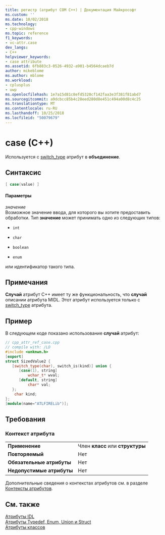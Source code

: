 ```yaml
---
title: регистр (атрибут COM C++) | Документация Майкрософт
ms.custom: ''
ms.date: 10/02/2018
ms.technology:
- cpp-windows
ms.topic: reference
f1_keywords:
- vc-attr.case
dev_langs:
- C++
helpviewer_keywords:
- case attribute
ms.assetid: 6fb883c3-0526-4932-a901-b4564dcaeb7d
author: mikeblome
ms.author: mblome
ms.workload:
- cplusplus
- uwp
ms.openlocfilehash: 1e7a15d81c8efd5320cf142faa3e3f381f81abd7
ms.sourcegitcommit: a9dcbcc85b4c28eed280d8e451c494a00d8c4c25
ms.translationtype: MT
ms.contentlocale: ru-RU
ms.lasthandoff: 10/25/2018
ms.locfileid: "50079679"
---
```

# <a name="case-c"></a>case (C++)

Используется с [switch_type](switch-type.md) атрибут в **объединение**.

## <a name="syntax"></a>Синтаксис

```cpp
[ case(value) ]
```

#### <a name="parameters"></a>Параметры

*значение*<br/>
Возможное значение ввода, для которого вы хотите предоставить обработки. Тип **значение** может принимать одно из следующих типов:

- `int`

- `char`

- `boolean`

- `enum`

или идентификатор такого типа.

## <a name="remarks"></a>Примечания

**Случай** атрибут C++ имеет ту же функциональность, что **случай** описании атрибута MIDL. Этот атрибут используется только с [switch_type](switch-type.md) атрибута.

## <a name="example"></a>Пример

В следующем коде показано использование **случай** атрибут:

```cpp
// cpp_attr_ref_case.cpp
// compile with: /LD
#include <unknwn.h>
[export]
struct SizedValue2 {
   [switch_type(char), switch_is(kind)] union {
      [case(1), string]
          wchar_t* wval;
      [default, string]
          char* val;
   };
    char kind;
};
[module(name="ATLFIRELib")];
```

## <a name="requirements"></a>Требования

### <a name="attribute-context"></a>Контекст атрибута

|||
|-|-|
|**Применение**|Член **класс** или **структуры**|
|**Повторяемый**|Нет|
|**Обязательные атрибуты**|Нет|
|**Недопустимые атрибуты**|Нет|

Дополнительные сведения о контекстах атрибутов см. в разделе [Контексты атрибутов](cpp-attributes-com-net.md#contexts).

## <a name="see-also"></a>См. также

[Атрибуты IDL](idl-attributes.md)<br/>
[Атрибуты Typedef, Enum, Union и Struct](typedef-enum-union-and-struct-attributes.md)<br/>
[Атрибуты классов](class-attributes.md)